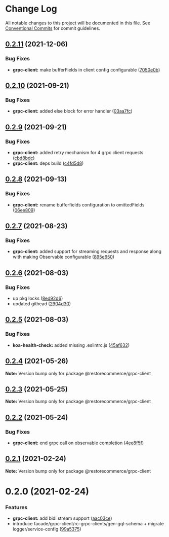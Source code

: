 # Change Log

All notable changes to this project will be documented in this file.
See [Conventional Commits](https://conventionalcommits.org) for commit guidelines.

## [0.2.11](https://github.com/restorecommerce/libs/compare/@restorecommerce/grpc-client@0.2.10...@restorecommerce/grpc-client@0.2.11) (2021-12-06)


### Bug Fixes

* **grpc-client:** make bufferFields in client config configurable ([7050e0b](https://github.com/restorecommerce/libs/commit/7050e0b2cc0ef9c6909c59b17da32349a6a4fea8))





## [0.2.10](https://github.com/restorecommerce/libs/compare/@restorecommerce/grpc-client@0.2.9...@restorecommerce/grpc-client@0.2.10) (2021-09-21)


### Bug Fixes

* **grpc-client:** added else block for error handler ([03aa7fc](https://github.com/restorecommerce/libs/commit/03aa7fc66e973a02ed63e35e1d2f02da4bb9dc7c))





## [0.2.9](https://github.com/restorecommerce/libs/compare/@restorecommerce/grpc-client@0.2.8...@restorecommerce/grpc-client@0.2.9) (2021-09-21)


### Bug Fixes

* **grpc-client:** added retry mechanism for 4 grpc client requests ([cbd8bdc](https://github.com/restorecommerce/libs/commit/cbd8bdc5ca16ca85c2964d4b4061ec1deb06a569))
* **grpc-client:** deps build ([c4fd5d8](https://github.com/restorecommerce/libs/commit/c4fd5d8f507298a0c8b0f84763d131b8a4b4e011))





## [0.2.8](https://github.com/restorecommerce/libs/compare/@restorecommerce/grpc-client@0.2.7...@restorecommerce/grpc-client@0.2.8) (2021-09-13)


### Bug Fixes

* **grpc-client:** rename bufferfields configuration to omittedFields ([06ee809](https://github.com/restorecommerce/libs/commit/06ee809408d4af3bc85c7c0ddf2cc19fa8fb212a))





## [0.2.7](https://github.com/restorecommerce/libs/compare/@restorecommerce/grpc-client@0.2.6...@restorecommerce/grpc-client@0.2.7) (2021-08-23)


### Bug Fixes

* **grpc-client:** added support for streaming requests and response along with making Observable configurable ([895e650](https://github.com/restorecommerce/libs/commit/895e650702ec31075bff7d71a8595241bf6aa439))





## [0.2.6](https://github.com/restorecommerce/libs/compare/@restorecommerce/grpc-client@0.2.5...@restorecommerce/grpc-client@0.2.6) (2021-08-03)


### Bug Fixes

* up pkg locks ([8ed92d6](https://github.com/restorecommerce/libs/commit/8ed92d613b9a095e4b5066056ac566e5dbcf1472))
* updated githead ([2904d30](https://github.com/restorecommerce/libs/commit/2904d30e5773dc8a87c01a08ff6481f99d692354))





## [0.2.5](https://github.com/restorecommerce/libs/compare/@restorecommerce/grpc-client@0.2.4...@restorecommerce/grpc-client@0.2.5) (2021-08-03)


### Bug Fixes

* **koa-health-check:** added missing .eslintrc.js ([45af632](https://github.com/restorecommerce/libs/commit/45af632955d2dd448e7a27f4e8c4b971412cd004))





## [0.2.4](https://github.com/restorecommerce/libs/compare/@restorecommerce/grpc-client@0.2.3...@restorecommerce/grpc-client@0.2.4) (2021-05-26)

**Note:** Version bump only for package @restorecommerce/grpc-client





## [0.2.3](https://github.com/restorecommerce/libs/compare/@restorecommerce/grpc-client@0.2.2...@restorecommerce/grpc-client@0.2.3) (2021-05-25)

**Note:** Version bump only for package @restorecommerce/grpc-client





## [0.2.2](https://github.com/restorecommerce/libs/compare/@restorecommerce/grpc-client@0.2.1...@restorecommerce/grpc-client@0.2.2) (2021-05-24)


### Bug Fixes

* **grpc-client:** end grpc call on observable completion ([4ee8f5f](https://github.com/restorecommerce/libs/commit/4ee8f5f1e36a6d5c29fdeb3719e8c3f6280e907b))





## [0.2.1](https://github.com/restorecommerce/libs/compare/@restorecommerce/grpc-client@0.2.0...@restorecommerce/grpc-client@0.2.1) (2021-02-24)

**Note:** Version bump only for package @restorecommerce/grpc-client





# 0.2.0 (2021-02-24)


### Features

* **grpc-client:** add bidi stream support ([aac03ce](https://github.com/restorecommerce/libs/commit/aac03ce6eb0c650017f32e161cd89fe09361d7f3))
* introduce facade/grpc-client/rc-grpc-clients/gen-gql-schema + migrate logger/service-config ([99a5375](https://github.com/restorecommerce/libs/commit/99a53754c7a4b27c77f81c6560a3c2aa26a03b2e))
